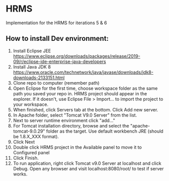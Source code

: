# HRMS
Implementation for the HRMS for iterations 5 &amp; 6




How to install Dev environment:
------------------------------------------------------------------------------------------------------------------------------------------
1. Install Eclipse JEE https://www.eclipse.org/downloads/packages/release/2019-09/r/eclipse-ide-enterprise-java-developers
2. Install Java JDK 8 https://www.oracle.com/technetwork/java/javase/downloads/jdk8-downloads-2133151.html
3. Clone repo to computer (remember path)
4. Open Eclipse for the first time, choose workspace folder as the same path you saved your repo in. HRMS project should appear in the  explorer. If it doesn't, use Eclipse File > Import... to import the project to your workspace.
5. When finished, click Servers tab at the bottom. Click Add new server.
6. In Apache folder, select "Tomcat V9.0 Server" from the list.
7. Next to server runtime environment click "add..."
8. For Tomcat installation directory, browse and select the "apache-tomcat-9.0.29" folder as the target. Use default workbench JRE (should be 1.8.X_XXX format).
9. Click Next
10. Double click HRMS project in the Available panel to move it to Configured panel
11. Click Finish.
12. To run application, right click Tomcat v9.0 Server at localhost and click Debug. Open any browser and visit localhost:8080/root/ to test if server works.
